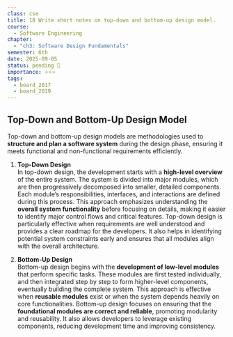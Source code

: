 ```yaml
---
class: cse
title: 18 Write short notes on top-down and bottom-up design model.
course:
  - Software Engineering
chapter:
  - "ch3: Software Design Fundamentals"
semester: 6th
date: 2025-09-05
status: pending 🛑
importance: ⭐⭐⭐
tags:
  - board_2017
  - board_2019
---
```


## **Top-Down and Bottom-Up Design Model**

Top-down and bottom-up design models are methodologies used to **structure and plan a software system** during the design phase, ensuring it meets functional and non-functional requirements efficiently.

1. **Top-Down Design**  
    In top-down design, the development starts with a **high-level overview** of the entire system. The system is divided into major modules, which are then progressively decomposed into smaller, detailed components. Each module’s responsibilities, interfaces, and interactions are defined during this process. This approach emphasizes understanding the **overall system functionality** before focusing on details, making it easier to identify major control flows and critical features. Top-down design is particularly effective when requirements are well understood and provides a clear roadmap for the developers. It also helps in identifying potential system constraints early and ensures that all modules align with the overall architecture.
    
2. **Bottom-Up Design**  
    Bottom-up design begins with the **development of low-level modules** that perform specific tasks. These modules are first tested individually, and then integrated step by step to form higher-level components, eventually building the complete system. This approach is effective when **reusable modules** exist or when the system depends heavily on core functionalities. Bottom-up design focuses on ensuring that the **foundational modules are correct and reliable**, promoting modularity and reusability. It also allows developers to leverage existing components, reducing development time and improving consistency.
